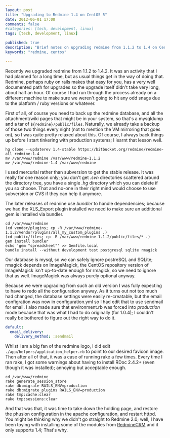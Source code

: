 ```yaml
---
layout: post
title: "Upgrading to Redmine 1.4 on CentOS 5"
date: 2012-06-01 17:00
comments: false
#categories: [tech, development, linux]
tags: [tech, development, linux]

published: true
description: "Brief notes on upgrading redmine from 1.1.2 to 1.4 on CentOS 5"
keywords: "redmine, centos"

---
```


Recently we upgraded redmine from 1.1.2 to 1.4.2. It was an activity that I had planned for a long time, but as usual things get in the way of doing that. Redmine, perhaps ruby on rails makes that easy for you, has a very well documented path for upgrades so the upgrade itself didn't take very long, about half an hour. Of course I had run through the process already on a different machine to make sure we weren't going to hit any odd snags due to the platform / ruby versions or whatever.

<!-- more -->

First of all, of course you need to back up the redmine database, and all the attachment/wiki pages that might be in your system, so that's a mysqldump and a tar of `${redmine}/public/files`. Naturally, we already take a backup of those two things every night (not to mention the VM mirroring that goes on), so I was quite pretty relaxed about this. Of course, I always back things up before I start tinkering with production systems; I learnt that lesson well.

```console
hg clone --updaterev 1.4-stable https://bitbucket.org/redmine/redmine-all redmine-1.4
mv /var/www/redmine /var/www/redmine-1.1.2
mv /var/www/redmine-1.4 /var/www/redmine
```

I used mercurial rather than subversion to get the stable release. It was really for one reason only; you don't get _.svn_ directories scattered around the directory tree, you have a single _.hg_ directory which you can delete if you so choose. That and no-one in their right mind would choose to use subversion or CVS if they can help it anymore.

The later releases of redmine use *bundler* to handle dependencies; because we had the XLS_Export plugin installed we need to make sure an additional gem is installed via bundler.

```console
cd /var/www/redmine
(cd vendor/plugins; cp -R /var/www/redmine-1.1.2/vendor/plugins/all_my_custom_plugins .)
(cd public/files; cp -R /var/www/redmine-1.1.2/public/files/* .)
gem install bundler
echo 'gem "spreadsheet"' >> Gemfile.local
bundle install --without development test postgresql sqlite rmagick
```

Our database is mysql, so we can safely ignore postreSQL and SQLite; rmagick depends on ImageMagick, the CentOS repository version of ImageMagick isn't up-to-date enough for rmagick, so we need to ignore that as well. ImageMagick was always purely optional anyway.

Because we were upgrading from such an old version I was fully expecting to have to redo all the configuration anyway. As it turns out not too much had changed, the database settings were easily re-creatable, but the email configration was now in configuration.yml so I had edit that to use sendmail for email. I also made sure that environment.rb was forced into _production_ mode because that was what I had to do originally (for 1.0.4); I couldn't really be bothered to figure out the right way to do it.

```yaml
default:
  email_delivery:
    delivery_method: :sendmail
```

Whilst I am a big fan of the redmine logo, I did edit `./app/helpers/application_helper.rb` to point to our desired favicon image. Then after all of that, it was a case of running rake a few times. Every time I ran rake, I got some warnings about having to install RDoc 2.4.2+ (even though it was installed); annoying but acceptable enough.

```console
cd /var/www/redmine
rake generate_session_store
rake db:migrate RAILS_ENV=production
rake db:migrate_plugins RAILS_ENV=production
rake tmp:cache:clear
rake tmp:sessions:clear
```

And that was that, it was time to take down the holding page, and restore the phusion configuration in the apache configuration, and restart httpd. You might be thinking why we didn't go straight to Redmine 2.0; well, I have been toying with installing some of the modules from [RedmineCRM](http://redminecrm.com) and it only supports 1.4; That's why.




